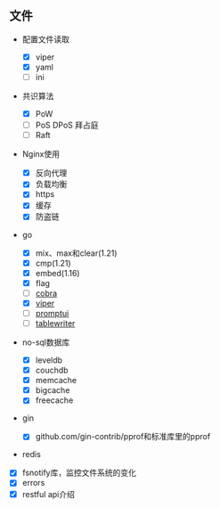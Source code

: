 ## 文件

- 配置文件读取

  - [x] viper
  - [x] yaml
  - [ ] ini

- 共识算法

  - [x] PoW
  - [ ] PoS DPoS 拜占庭
  - [ ] Raft

- Nginx使用

  - [x] 反向代理
  - [x] 负载均衡
  - [x] https
  - [x] 缓存
  - [x] 防盗链

- go 
  - [x] mix、max和clear(1.21)
  - [x] cmp(1.21)
  - [x] embed(1.16)
  - [x] flag
  - [ ] [cobra](https://github.com/spf13/cobra)
  - [x] [viper](https://github.com/spf13/viper)
  - [ ] [promptui](https://github.com/manifoldco/promptui)
  - [ ] [tablewriter](https://github.com/olekukonko/tablewriter)
  
- no-sql数据库

  - [x] leveldb
  - [x] couchdb
  - [x] memcache
  - [x] bigcache
  - [x] freecache

- gin

  - [x] github.com/gin-contrib/pprof和标准库里的pprof

- redis

- [x] fsnotify库，监控文件系统的变化
- [x] errors 
- [x] restful api介绍